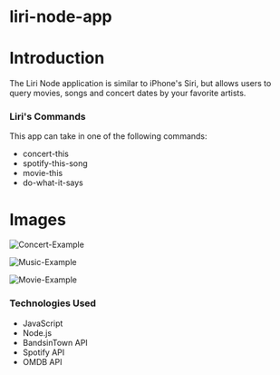 # liri-node-app

# Introduction

The Liri Node application is similar to iPhone's Siri, but allows users to query movies, songs and concert dates by your favorite artists. 

### Liri's Commands

This app can take in one of the following commands:

- concert-this
- spotify-this-song
- movie-this
- do-what-it-says

# Images
![Concert-Example](/Bootcamp/liri-node-app/Images/concert.png)

![Music-Example](/Bootcamp/liri-node-app/Images/music.png)

![Movie-Example](/Bootcamp/liri-node-app/Images/movies.png)

### Technologies Used

* JavaScript
* Node.js
* BandsinTown API
* Spotify API 
* OMDB API 